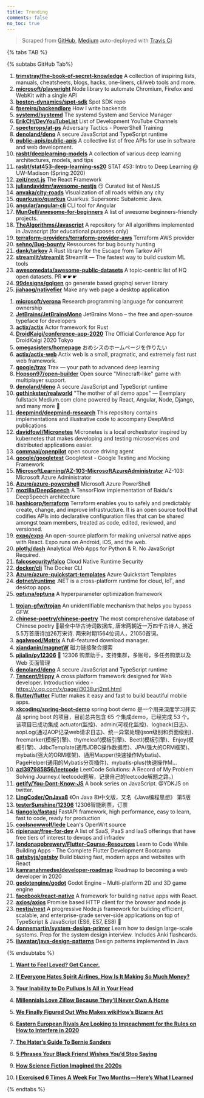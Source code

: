 ```yaml
---
title: Trending
comments: false
no_toc: true
---
```


> Scraped from [GitHub](https://github.com/trending), [Medium](https://medium.com/topic/popular)
auto-deployed with [Travis Ci](https://travis-ci.org/)

{% tabs TAB %}
<!-- tab GitHub -->
{% subtabs GitHub Tab%}
<!-- tab Daily -->
1. [**trimstray/the-book-of-secret-knowledge**](https://github.com/trimstray/the-book-of-secret-knowledge)
A collection of inspiring lists, manuals, cheatsheets, blogs, hacks, one-liners, cli/web tools and more.
2. [**microsoft/playwright**](https://github.com/microsoft/playwright)
Node library to automate Chromium, Firefox and WebKit with a single API
3. [**boston-dynamics/spot-sdk**](https://github.com/boston-dynamics/spot-sdk)
Spot SDK repo
4. [**fpereiro/backendlore**](https://github.com/fpereiro/backendlore)
How I write backends
5. [**systemd/systemd**](https://github.com/systemd/systemd)
The systemd System and Service Manager
6. [**ErikCH/DevYouTubeList**](https://github.com/ErikCH/DevYouTubeList)
List of Development YouTube Channels
7. [**specterops/at-ps**](https://github.com/specterops/at-ps)
Adversary Tactics - PowerShell Training
8. [**denoland/deno**](https://github.com/denoland/deno)
A secure JavaScript and TypeScript runtime
9. [**public-apis/public-apis**](https://github.com/public-apis/public-apis)
A collective list of free APIs for use in software and web development.
10. [**rasbt/deeplearning-models**](https://github.com/rasbt/deeplearning-models)
A collection of various deep learning architectures, models, and tips
11. [**rasbt/stat453-deep-learning-ss20**](https://github.com/rasbt/stat453-deep-learning-ss20)
STAT 453: Intro to Deep Learning @ UW-Madison (Spring 2020)
12. [**zeit/next.js**](https://github.com/zeit/next.js)
The React Framework
13. [**juliandavidmr/awesome-nestjs**](https://github.com/juliandavidmr/awesome-nestjs)
😏 Curated list of NestJS
14. [**anvaka/city-roads**](https://github.com/anvaka/city-roads)
Visualization of all roads within any city
15. [**quarkusio/quarkus**](https://github.com/quarkusio/quarkus)
Quarkus: Supersonic Subatomic Java.
16. [**angular/angular-cli**](https://github.com/angular/angular-cli)
CLI tool for Angular
17. [**MunGell/awesome-for-beginners**](https://github.com/MunGell/awesome-for-beginners)
A list of awesome beginners-friendly projects.
18. [**TheAlgorithms/Javascript**](https://github.com/TheAlgorithms/Javascript)
A repository for All algorithms implemented in Javascript (for educational purposes only)
19. [**terraform-providers/terraform-provider-aws**](https://github.com/terraform-providers/terraform-provider-aws)
Terraform AWS provider
20. [**sehno/Bug-bounty**](https://github.com/sehno/Bug-bounty)
Ressources for bug bounty hunting
21. [**dank/tarkov**](https://github.com/dank/tarkov)
A Rust library for the Escape from Tarkov API
22. [**streamlit/streamlit**](https://github.com/streamlit/streamlit)
Streamlit — The fastest way to build custom ML tools
23. [**awesomedata/awesome-public-datasets**](https://github.com/awesomedata/awesome-public-datasets)
A topic-centric list of HQ open datasets. PR ☛☛☛
24. [**99designs/gqlgen**](https://github.com/99designs/gqlgen)
go generate based graphql server library
25. [**jiahaog/nativefier**](https://github.com/jiahaog/nativefier)
Make any web page a desktop application
<!-- endtab -->
<!-- tab Weekly -->
1. [**microsoft/verona**](https://github.com/microsoft/verona)
Research programming language for concurrent ownership
2. [**JetBrains/JetBrainsMono**](https://github.com/JetBrains/JetBrainsMono)
JetBrains Mono – the free and open-source typeface for developers
3. [**actix/actix**](https://github.com/actix/actix)
Actor framework for Rust
4. [**DroidKaigi/conference-app-2020**](https://github.com/DroidKaigi/conference-app-2020)
The Official Conference App for DroidKaigi 2020 Tokyo
5. [**omegasisters/homepage**](https://github.com/omegasisters/homepage)
おめシスのホームページを作りたい
6. [**actix/actix-web**](https://github.com/actix/actix-web)
Actix web is a small, pragmatic, and extremely fast rust web framework.
7. [**google/trax**](https://github.com/google/trax)
Trax — your path to advanced deep learning
8. [**Hopson97/open-builder**](https://github.com/Hopson97/open-builder)
Open source "Minecraft-like" game with multiplayer support.
9. [**denoland/deno**](https://github.com/denoland/deno)
A secure JavaScript and TypeScript runtime
10. [**gothinkster/realworld**](https://github.com/gothinkster/realworld)
"The mother of all demo apps" — Exemplary fullstack Medium.com clone powered by React, Angular, Node, Django, and many more 🏅
11. [**deepmind/deepmind-research**](https://github.com/deepmind/deepmind-research)
This repository contains implementations and illustrative code to accompany DeepMind publications
12. [**davidfowl/Micronetes**](https://github.com/davidfowl/Micronetes)
Micronetes is a local orchestrator inspired by kubernetes that makes developing and testing microservices and distributed applications easier.
13. [**commaai/openpilot**](https://github.com/commaai/openpilot)
open source driving agent
14. [**google/googletest**](https://github.com/google/googletest)
Googletest - Google Testing and Mocking Framework
15. [**MicrosoftLearning/AZ-103-MicrosoftAzureAdministrator**](https://github.com/MicrosoftLearning/AZ-103-MicrosoftAzureAdministrator)
AZ-103: Microsoft Azure Administrator
16. [**Azure/azure-powershell**](https://github.com/Azure/azure-powershell)
Microsoft Azure PowerShell
17. [**mozilla/DeepSpeech**](https://github.com/mozilla/DeepSpeech)
A TensorFlow implementation of Baidu's DeepSpeech architecture
18. [**hashicorp/terraform**](https://github.com/hashicorp/terraform)
Terraform enables you to safely and predictably create, change, and improve infrastructure. It is an open source tool that codifies APIs into declarative configuration files that can be shared amongst team members, treated as code, edited, reviewed, and versioned.
19. [**expo/expo**](https://github.com/expo/expo)
An open-source platform for making universal native apps with React. Expo runs on Android, iOS, and the web.
20. [**plotly/dash**](https://github.com/plotly/dash)
Analytical Web Apps for Python & R. No JavaScript Required.
21. [**falcosecurity/falco**](https://github.com/falcosecurity/falco)
Cloud Native Runtime Security
22. [**docker/cli**](https://github.com/docker/cli)
The Docker CLI
23. [**Azure/azure-quickstart-templates**](https://github.com/Azure/azure-quickstart-templates)
Azure Quickstart Templates
24. [**dotnet/runtime**](https://github.com/dotnet/runtime)
.NET is a cross-platform runtime for cloud, IoT, and desktop apps.
25. [**optuna/optuna**](https://github.com/optuna/optuna)
A hyperparameter optimization framework
<!-- endtab -->
<!-- tab Monthly -->
1. [**trojan-gfw/trojan**](https://github.com/trojan-gfw/trojan)
An unidentifiable mechanism that helps you bypass GFW.
2. [**chinese-poetry/chinese-poetry**](https://github.com/chinese-poetry/chinese-poetry)
The most comprehensive database of Chinese poetry 🧶最全中华古诗词数据库, 唐宋两朝近一万四千古诗人, 接近5.5万首唐诗加26万宋诗. 两宋时期1564位词人，21050首词。
3. [**agalwood/Motrix**](https://github.com/agalwood/Motrix)
A full-featured download manager.
4. [**xiandanin/magnetW**](https://github.com/xiandanin/magnetW)
磁力链接聚合搜索
5. [**pjialin/py12306**](https://github.com/pjialin/py12306)
🚂 12306 购票助手，支持集群，多账号，多任务购票以及 Web 页面管理
6. [**denoland/deno**](https://github.com/denoland/deno)
A secure JavaScript and TypeScript runtime
7. [**Tencent/Hippy**](https://github.com/Tencent/Hippy)
A cross platform framework designed for Web developer. Introduction video - https://v.qq.com/x/page/i3038urj2mt.html
8. [**flutter/flutter**](https://github.com/flutter/flutter)
Flutter makes it easy and fast to build beautiful mobile apps.
9. [**xkcoding/spring-boot-demo**](https://github.com/xkcoding/spring-boot-demo)
spring boot demo 是一个用来深度学习并实战 spring boot 的项目，目前总共包含 65 个集成demo，已经完成 53 个。 该项目已成功集成 actuator(监控)、admin(可视化监控)、logback(日志)、aopLog(通过AOP记录web请求日志)、统一异常处理(json级别和页面级别)、freemarker(模板引擎)、thymeleaf(模板引擎)、Beetl(模板引擎)、Enjoy(模板引擎)、JdbcTemplate(通用JDBC操作数据库)、JPA(强大的ORM框架)、mybatis(强大的ORM框架)、通用Mapper(快速操作Mybatis)、PageHelper(通用的Mybatis分页插件)、mybatis-plus(快速操作M…
10. [**azl397985856/leetcode**](https://github.com/azl397985856/leetcode)
LeetCode Solutions: A Record of My Problem Solving Journey.( leetcode题解，记录自己的leetcode解题之路。)
11. [**getify/You-Dont-Know-JS**](https://github.com/getify/You-Dont-Know-JS)
A book series on JavaScript. @YDKJS on twitter.
12. [**LingCoder/OnJava8**](https://github.com/LingCoder/OnJava8)
《On Java 8》中文版，又名《Java编程思想》 第5版
13. [**testerSunshine/12306**](https://github.com/testerSunshine/12306)
12306智能刷票，订票
14. [**tiangolo/fastapi**](https://github.com/tiangolo/fastapi)
FastAPI framework, high performance, easy to learn, fast to code, ready for production
15. [**coolsnowwolf/lede**](https://github.com/coolsnowwolf/lede)
Lean's OpenWrt source
16. [**ripienaar/free-for-dev**](https://github.com/ripienaar/free-for-dev)
A list of SaaS, PaaS and IaaS offerings that have free tiers of interest to devops and infradev
17. [**londonappbrewery/Flutter-Course-Resources**](https://github.com/londonappbrewery/Flutter-Course-Resources)
Learn to Code While Building Apps - The Complete Flutter Development Bootcamp
18. [**gatsbyjs/gatsby**](https://github.com/gatsbyjs/gatsby)
Build blazing fast, modern apps and websites with React
19. [**kamranahmedse/developer-roadmap**](https://github.com/kamranahmedse/developer-roadmap)
Roadmap to becoming a web developer in 2020
20. [**godotengine/godot**](https://github.com/godotengine/godot)
Godot Engine – Multi-platform 2D and 3D game engine
21. [**facebook/react-native**](https://github.com/facebook/react-native)
A framework for building native apps with React.
22. [**axios/axios**](https://github.com/axios/axios)
Promise based HTTP client for the browser and node.js
23. [**nestjs/nest**](https://github.com/nestjs/nest)
A progressive Node.js framework for building efficient, scalable, and enterprise-grade server-side applications on top of TypeScript & JavaScript (ES6, ES7, ES8) 🚀
24. [**donnemartin/system-design-primer**](https://github.com/donnemartin/system-design-primer)
Learn how to design large-scale systems. Prep for the system design interview. Includes Anki flashcards.
25. [**iluwatar/java-design-patterns**](https://github.com/iluwatar/java-design-patterns)
Design patterns implemented in Java
<!-- endtab -->
{% endsubtabs %}
<!-- endtab --><!-- tab Medium -->
1. [**Want to Feel Loved? Get Cancer.**](https://humanparts.medium.com/my-wife-has-cancer-c07ad358d263?source=topic_page---------------------------20)

2. [**If Everyone Hates Spirit Airlines, How Is It Making So Much Money?**](https://marker.medium.com/if-everyone-hates-spirit-airlines-how-is-it-making-so-much-money-8c7d13472352?source=topic_page---------0------------------1)

3. [**Your Inability to Do Pullups Is All in Your Head**](https://elemental.medium.com/your-inability-to-do-pullups-is-all-in-your-head-191278c2f5aa?source=topic_page---------1------------------1)

4. [**Millennials Love Zillow Because They’ll Never Own A Home**](https://onezero.medium.com/millennials-love-zillow-because-theyll-never-own-a-home-bc50fa27ac4f?source=topic_page---------2------------------1)

5. [**We Finally Figured Out Who Makes wikiHow’s Bizarre Art**](https://onezero.medium.com/we-finally-figured-out-who-makes-wikihows-bizarre-art-6c5d69b71347?source=topic_page---------4------------------1)

6. [**Eastern European Rivals Are Looking to Impeachment for the Rules on How to Interfere in 2020**](https://gen.medium.com/eastern-european-rivals-are-looking-to-impeachment-for-the-rules-on-how-to-interfere-in-2020-c7c1b95f1bbb?source=topic_page---------5------------------1)

7. [**The Hater’s Guide To Bernie Sanders**](https://gen.medium.com/the-haters-guide-to-bernie-sanders-942e9fa2ab11?source=topic_page---------6------------------1)

8. [**5 Phrases Your Black Friend Wishes You’d Stop Saying**](https://medium.com/@ajahhales/5-phrases-your-black-friend-wishes-youd-stop-saying-c6550b62ddb7?source=topic_page---------7------------------1)

9. [**How Science Fiction Imagined the 2020s**](https://onezero.medium.com/how-science-fiction-imagined-the-2020s-f8e98a5bc729?source=topic_page---------8------------------1)

10. [**I Exercised 6 Times A Week For Two Months — Here’s What I Learned**](https://medium.com/refinery29/i-exercised-6-times-a-week-for-two-months-heres-what-i-learned-a95bea7f39ed?source=topic_page---------9------------------1)

<!-- endtab -->
{% endtabs %}
